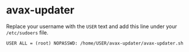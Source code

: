 # avax-updater

Replace your username with the `USER` text and add this line under your `/etc/sudoers` file.

```
USER ALL = (root) NOPASSWD: /home/USER/avax-updater/avax-updater.sh
